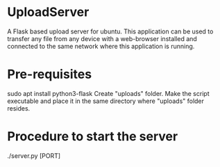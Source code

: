 # UploadServer
A Flask based upload server for ubuntu. This application can be used to transfer any file from any device with a web-browser installed and connected to the same network where this application is running.


Pre-requisites
==============
sudo apt install python3-flask
Create "uploads" folder.
Make the script executable and place it in the same directory where "uploads" folder resides.

Procedure to start the server
=============================
./server.py [PORT]
